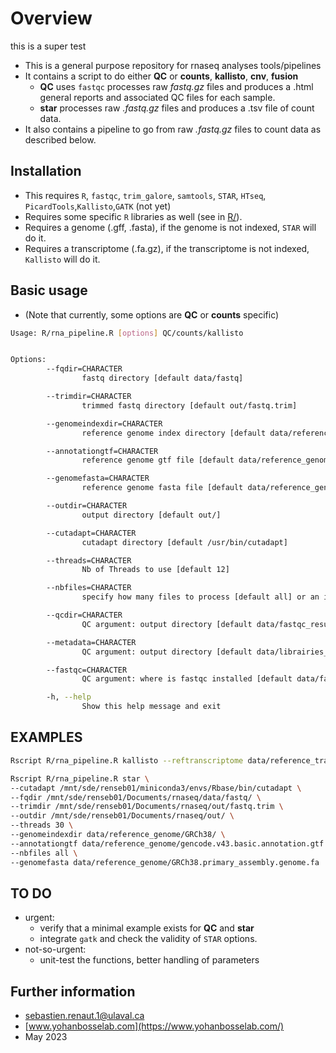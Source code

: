 # Overview

this is a super test


 * This is a general purpose repository for rnaseq analyses tools/pipelines
 * It contains a script to do either **QC** or **counts**, **kallisto**, **cnv**, **fusion**
   * **QC** uses `fastqc` processes raw *fastq.gz* files and produces a .html general reports and associated QC files for each sample.
   * **star** processes raw *.fastq.gz* files and produces a .tsv file of count data.
 * It also contains a pipeline to go from raw *.fastq.gz* files to count data as described below.


## Installation
  * This requires `R`, `fastqc`, `trim_galore`, `samtools`, `STAR`, `HTseq`, `PicardTools`,`Kallisto`,`GATK` (not yet)
  * Requires some specific `R` libraries as well (see in [R/](R/)).
  * Requires a genome (.gff, .fasta), if the genome is not indexed, `STAR` will do it.
  * Requires a transcriptome (.fa.gz), if the transcriptome is not indexed, `Kallisto` will do it.


## Basic usage
  * (Note that currently, some options are **QC** or **counts** specific)
``` bash
Usage: R/rna_pipeline.R [options] QC/counts/kallisto


Options:
        --fqdir=CHARACTER
                fastq directory [default data/fastq]

        --trimdir=CHARACTER
                trimmed fastq directory [default out/fastq.trim]

        --genomeindexdir=CHARACTER
                reference genome index directory [default data/reference_genome/chr1_small_index]

        --annotationgtf=CHARACTER
                reference genome gtf file [default data/reference_genome/gencode.v43.primary_assembly.annotation_small.gtf]

        --genomefasta=CHARACTER
                reference genome fasta file [default data/reference_genome/chr1_small.fa]

        --outdir=CHARACTER
                output directory [default out/]

        --cutadapt=CHARACTER
                cutadapt directory [default /usr/bin/cutadapt]

        --threads=CHARACTER
                Nb of Threads to use [default 12]

        --nbfiles=CHARACTER
                specify how many files to process [default all] or an integer or two integers seperated by a comma (e.g. 2,4)

        --qcdir=CHARACTER
                QC argument: output directory [default data/fastqc_results]

        --metadata=CHARACTER
                QC argument: output directory [default data/librairies_1_a_70_et_RIN.xlsx]

        --fastqc=CHARACTER
                QC argument: where is fastqc installed [default data/fastqc]

        -h, --help
                Show this help message and exit

```

## EXAMPLES
``` bash
Rscript R/rna_pipeline.R kallisto --reftranscriptome data/reference_transcriptome/chr1.fasta.gz --quantdir out/kallisto --trimdir out/fastq.trim

Rscript R/rna_pipeline.R star \
--cutadapt /mnt/sde/renseb01/miniconda3/envs/Rbase/bin/cutadapt \
--fqdir /mnt/sde/renseb01/Documents/rnaseq/data/fastq/ \
--trimdir /mnt/sde/renseb01/Documents/rnaseq/out/fastq.trim \
--outdir /mnt/sde/renseb01/Documents/rnaseq/out/ \
--threads 30 \
--genomeindexdir data/reference_genome/GRCh38/ \
--annotationgtf data/reference_genome/gencode.v43.basic.annotation.gtf \
--nbfiles all \
--genomefasta data/reference_genome/GRCh38.primary_assembly.genome.fa

```
## TO DO 
  * urgent:
    * verify that a minimal example exists for **QC** and **star**
    * integrate `gatk` and check the validity of `STAR` options.
  * not-so-urgent:
    * unit-test the functions, better handling of parameters

    

## Further information
  * sebastien.renaut.1@ulaval.ca
  * [www.yohanbosselab.com](https://www.yohanbosselab.com/)
  * May 2023

